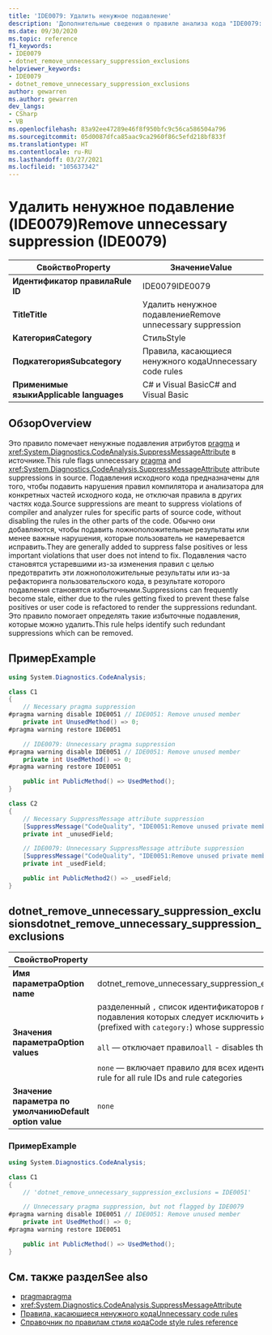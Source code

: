```yaml
---
title: 'IDE0079: Удалить ненужное подавление'
description: 'Дополнительные сведения о правиле анализа кода "IDE0079: Удалить ненужное подавление"'
ms.date: 09/30/2020
ms.topic: reference
f1_keywords:
- IDE0079
- dotnet_remove_unnecessary_suppression_exclusions
helpviewer_keywords:
- IDE0079
- dotnet_remove_unnecessary_suppression_exclusions
author: gewarren
ms.author: gewarren
dev_langs:
- CSharp
- VB
ms.openlocfilehash: 83a92ee47289e46f8f950bfc9c56ca586504a796
ms.sourcegitcommit: 05d0087dfca85aac9ca2960f86c5efd218bf833f
ms.translationtype: HT
ms.contentlocale: ru-RU
ms.lasthandoff: 03/27/2021
ms.locfileid: "105637342"
---
```

# <a name="remove-unnecessary-suppression-ide0079"></a><span data-ttu-id="a6191-103">Удалить ненужное подавление (IDE0079)</span><span class="sxs-lookup"><span data-stu-id="a6191-103">Remove unnecessary suppression (IDE0079)</span></span>

|<span data-ttu-id="a6191-104">Свойство</span><span class="sxs-lookup"><span data-stu-id="a6191-104">Property</span></span>|<span data-ttu-id="a6191-105">Значение</span><span class="sxs-lookup"><span data-stu-id="a6191-105">Value</span></span>|
|-|-|
| <span data-ttu-id="a6191-106">**Идентификатор правила**</span><span class="sxs-lookup"><span data-stu-id="a6191-106">**Rule ID**</span></span> | <span data-ttu-id="a6191-107">IDE0079</span><span class="sxs-lookup"><span data-stu-id="a6191-107">IDE0079</span></span> |
| <span data-ttu-id="a6191-108">**Title**</span><span class="sxs-lookup"><span data-stu-id="a6191-108">**Title**</span></span> | <span data-ttu-id="a6191-109">Удалить ненужное подавление</span><span class="sxs-lookup"><span data-stu-id="a6191-109">Remove unnecessary suppression</span></span> |
| <span data-ttu-id="a6191-110">**Категория**</span><span class="sxs-lookup"><span data-stu-id="a6191-110">**Category**</span></span> | <span data-ttu-id="a6191-111">Стиль</span><span class="sxs-lookup"><span data-stu-id="a6191-111">Style</span></span> |
| <span data-ttu-id="a6191-112">**Подкатегория**</span><span class="sxs-lookup"><span data-stu-id="a6191-112">**Subcategory**</span></span> | <span data-ttu-id="a6191-113">Правила, касающиеся ненужного кода</span><span class="sxs-lookup"><span data-stu-id="a6191-113">Unnecessary code rules</span></span> |
| <span data-ttu-id="a6191-114">**Применимые языки**</span><span class="sxs-lookup"><span data-stu-id="a6191-114">**Applicable languages**</span></span> | <span data-ttu-id="a6191-115">C# и Visual Basic</span><span class="sxs-lookup"><span data-stu-id="a6191-115">C# and Visual Basic</span></span> |

## <a name="overview"></a><span data-ttu-id="a6191-116">Обзор</span><span class="sxs-lookup"><span data-stu-id="a6191-116">Overview</span></span>

<span data-ttu-id="a6191-117">Это правило помечает ненужные подавления атрибутов [pragma](../../../csharp/language-reference/preprocessor-directives.md#pragmas) и <xref:System.Diagnostics.CodeAnalysis.SuppressMessageAttribute> в источнике.</span><span class="sxs-lookup"><span data-stu-id="a6191-117">This rule flags unnecessary [pragma](../../../csharp/language-reference/preprocessor-directives.md#pragmas) and <xref:System.Diagnostics.CodeAnalysis.SuppressMessageAttribute> attribute suppressions in source.</span></span> <span data-ttu-id="a6191-118">Подавления исходного кода предназначены для того, чтобы подавить нарушения правил компилятора и анализатора для конкретных частей исходного кода, не отключая правила в других частях кода.</span><span class="sxs-lookup"><span data-stu-id="a6191-118">Source suppressions are meant to suppress violations of compiler and analyzer rules for specific parts of source code, without disabling the rules in the other parts of the code.</span></span> <span data-ttu-id="a6191-119">Обычно они добавляются, чтобы подавить ложноположительные результаты или менее важные нарушения, которые пользователь не намеревается исправить.</span><span class="sxs-lookup"><span data-stu-id="a6191-119">They are generally added to suppress false positives or less important violations that user does not intend to fix.</span></span> <span data-ttu-id="a6191-120">Подавления часто становятся устаревшими из-за изменения правил с целью предотвратить эти ложноположительные результаты или из-за рефакторинга пользовательского кода, в результате которого подавления становятся избыточными.</span><span class="sxs-lookup"><span data-stu-id="a6191-120">Suppressions can frequently become stale, either due to the rules getting fixed to prevent these false positives or user code is refactored to render the suppressions redundant.</span></span> <span data-ttu-id="a6191-121">Это правило помогает определять такие избыточные подавления, которые можно удалить.</span><span class="sxs-lookup"><span data-stu-id="a6191-121">This rule helps identify such redundant suppressions which can be removed.</span></span>

## <a name="example"></a><span data-ttu-id="a6191-122">Пример</span><span class="sxs-lookup"><span data-stu-id="a6191-122">Example</span></span>

```csharp
using System.Diagnostics.CodeAnalysis;

class C1
{
    // Necessary pragma suppression
#pragma warning disable IDE0051 // IDE0051: Remove unused member
    private int UnusedMethod() => 0;
#pragma warning restore IDE0051

    // IDE0079: Unnecessary pragma suppression
#pragma warning disable IDE0051 // IDE0051: Remove unused member
    private int UsedMethod() => 0;
#pragma warning restore IDE0051

    public int PublicMethod() => UsedMethod();
}

class C2
{
    // Necessary SuppressMessage attribute suppression
    [SuppressMessage("CodeQuality", "IDE0051:Remove unused private members", Justification = "<Pending>")]
    private int _unusedField;

    // IDE0079: Unnecessary SuppressMessage attribute suppression
    [SuppressMessage("CodeQuality", "IDE0051:Remove unused private members", Justification = "<Pending>")]
    private int _usedField;

    public int PublicMethod2() => _usedField;
}
```

## <a name="dotnet_remove_unnecessary_suppression_exclusions"></a><span data-ttu-id="a6191-123">dotnet_remove_unnecessary_suppression_exclusions</span><span class="sxs-lookup"><span data-stu-id="a6191-123">dotnet_remove_unnecessary_suppression_exclusions</span></span>

|<span data-ttu-id="a6191-124">Свойство</span><span class="sxs-lookup"><span data-stu-id="a6191-124">Property</span></span>|<span data-ttu-id="a6191-125">Значение</span><span class="sxs-lookup"><span data-stu-id="a6191-125">Value</span></span>|
|-|-|
| <span data-ttu-id="a6191-126">**Имя параметра**</span><span class="sxs-lookup"><span data-stu-id="a6191-126">**Option name**</span></span> | <span data-ttu-id="a6191-127">dotnet_remove_unnecessary_suppression_exclusions</span><span class="sxs-lookup"><span data-stu-id="a6191-127">dotnet_remove_unnecessary_suppression_exclusions</span></span>
| <span data-ttu-id="a6191-128">**Значения параметра**</span><span class="sxs-lookup"><span data-stu-id="a6191-128">**Option values**</span></span> | <span data-ttu-id="a6191-129">разделенный `,` список идентификаторов правил или категорий правил (с префиксом `category:`), подавления которых следует исключить из анализа</span><span class="sxs-lookup"><span data-stu-id="a6191-129">`,` separated list of rule IDs or rule categories (prefixed with `category:`) whose suppressions must be excluded from analysis</span></span><br /><br /><span data-ttu-id="a6191-130">`all` — отключает правило</span><span class="sxs-lookup"><span data-stu-id="a6191-130">`all` - disables the rule</span></span><br /><br /><span data-ttu-id="a6191-131">`none` — включает правило для всех идентификаторов правил и категорий правил</span><span class="sxs-lookup"><span data-stu-id="a6191-131">`none` - enables the rule for all rule IDs and rule categories</span></span> |
| <span data-ttu-id="a6191-132">**Значение параметра по умолчанию**</span><span class="sxs-lookup"><span data-stu-id="a6191-132">**Default option value**</span></span> | `none` |

### <a name="example"></a><span data-ttu-id="a6191-133">Пример</span><span class="sxs-lookup"><span data-stu-id="a6191-133">Example</span></span>

```csharp
using System.Diagnostics.CodeAnalysis;

class C1
{
    // 'dotnet_remove_unnecessary_suppression_exclusions = IDE0051'

    // Unnecessary pragma suppression, but not flagged by IDE0079
#pragma warning disable IDE0051 // IDE0051: Remove unused member
    private int UsedMethod() => 0;
#pragma warning restore IDE0051

    public int PublicMethod() => UsedMethod();
}
```

## <a name="see-also"></a><span data-ttu-id="a6191-134">См. также раздел</span><span class="sxs-lookup"><span data-stu-id="a6191-134">See also</span></span>

- [<span data-ttu-id="a6191-135">pragma</span><span class="sxs-lookup"><span data-stu-id="a6191-135">pragma</span></span>](../../../csharp/language-reference/preprocessor-directives.md#pragmas)
- <xref:System.Diagnostics.CodeAnalysis.SuppressMessageAttribute>
- [<span data-ttu-id="a6191-136">Правила, касающиеся ненужного кода</span><span class="sxs-lookup"><span data-stu-id="a6191-136">Unnecessary code rules</span></span>](unnecessary-code-rules.md)
- [<span data-ttu-id="a6191-137">Справочник по правилам стиля кода</span><span class="sxs-lookup"><span data-stu-id="a6191-137">Code style rules reference</span></span>](index.md)
